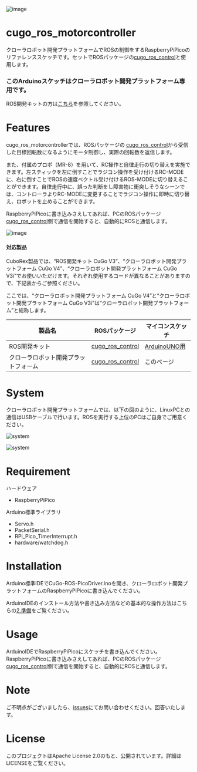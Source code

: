 ![image](https://github.com/CuboRex-Development/cugo_ros_control/assets/97714660/a2525198-fa61-4c4d-9a0f-7dd6824fa625)

# cugo_ros_motorcontroller
クローラロボット開発プラットフォームでROSの制御をするRaspberryPiPicoのリファレンススケッチです。セットでROSパッケージの[cugo_ros_control](https://github.com/CuboRex-Development/cugo-ros-controller)と使用します。


### このArduinoスケッチはクローラロボット開発プラットフォーム専用です。
ROS開発キットの方は[こちら](https://github.com/CuboRex-Development/cugo_ros_motorcontroller/tree/uno-udp)を参照してください。

    

# Features
cugo_ros_motorcontrollerでは、ROSパッケージの [cugo_ros_control](https://github.com/CuboRex-Development/cugo_ros_control)から受信した目標回転数になるようにモータ制御し、実際の回転数を返信します。

また、付属のプロポ（MR-8）を用いて、RC操作と自律走行の切り替えを実施できます。左スティックを左に倒すことでラジコン操作を受け付けるRC-MODEに、右に倒すことでROSの速度ベクトル受け付けるROS-MODEに切り替えることができます。自律走行中に、誤った判断をし障害物に衝突しそうなシーンでは、コントローラよりRC-MODEに変更することでラジコン操作に即時に切り替え、ロボットを止めることができます。  

RaspberryPiPicoに書き込みさえしてあれば、PCのROSパッケージ[cugo_ros_control](https://github.com/CuboRex-Development/cugo_ros_control)側で通信を開始すると、自動的にROSと通信します。

![image](https://user-images.githubusercontent.com/22425319/234765585-23458585-ea44-40d5-b71f-395c93509fc8.png)

#### 対応製品
CuboRex製品では、“ROS開発キット CuGo V3”、“クローラロボット開発プラットフォーム CuGo V4”、“クローラロボット開発プラットフォーム CuGo V3i”でお使いいただけます。それぞれ使用するコードが異なることがありますので、下記表からご参照ください。

ここでは、“クローラロボット開発プラットフォーム CuGo V4”と“クローラロボット開発プラットフォーム CuGo V3i”は“クローラロボット開発プラットフォーム”と総称します。


製品名|ROSパッケージ|マイコンスケッチ
-----------|-----------------|-----------------------------
ROS開発キット| [cugo_ros_control](https://github.com/CuboRex-Development/cugo_ros_control)|[ArduinoUNO用](https://github.com/CuboRex-Development/cugo_ros_motorcontroller/tree/uno-udp)                            
クローラロボット開発プラットフォーム| [cugo_ros_control](https://github.com/CuboRex-Development/cugo_ros_control)|このページ   


# System
クローラロボット開発プラットフォームでは、以下の図のように、LinuxPCとの通信はUSBケーブルで行います。ROSを実行する上位のPCはご自身でご用意ください。  

![system](https://github.com/CuboRex-Development/cugo_ros_motorcontroller/assets/22425319/2b20c7a0-7947-4b92-96dc-3e4d41865eea)

![system](https://github.com/CuboRex-Development/cugo_ros_motorcontroller/assets/22425319/8da5af96-69a2-4591-a654-4b4bc1e0abde)

# Requirement
ハードウェア
* RaspberryPiPico

Arduino標準ライブラリ 
* Servo.h
* PacketSerial.h
* RPi_Pico_TimerInterrupt.h
* hardware/watchdog.h
 
# Installation
 Arduino標準IDEでCuGo-ROS-PicoDriver.inoを開き、クローラロボット開発プラットフォームのRaspberryPiPicoに書き込んでください。

 ArduinoIDEのインストール方法や書き込み方法などの基本的な操作方法はこちらの[2.準備](https://github.com/CuboRex-Development/cugo-beginner-programming/tree/pico)をご覧ください。

 
# Usage
ArduinoIDEでRaspberryPiPicoにスケッチを書き込んでください。
RaspberryPiPicoに書き込みさえしてあれば、PCのROSパッケージ[cugo_ros_control](https://github.com/CuboRex-Development/cugo_ros_control)側で通信を開始すると、自動的にROSと通信します。

# Note
ご不明点がございましたら、[issues](https://github.com/CuboRex-Development/cugo_ros_control/issues)にてお問い合わせください。回答いたします。


# License
このプロジェクトはApache License 2.0のもと、公開されています。詳細はLICENSEをご覧ください。
 
